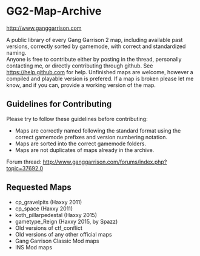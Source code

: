 # GG2-Map-Archive
http://www.ganggarrison.com

A public library of every Gang Garrison 2 map, including available past versions, correctly sorted by gamemode, with correct and standardized naming.  
Anyone is free to contribute either by posting in the thread, personally contacting me, or directly contributing through github. See https://help.github.com for help.
Unfinished maps are welcome, however a compiled and playable version is prefered. If a map is broken please let me know, and if you can, provide a working version of the map.

## Guidelines for Contributing
Please try to follow these guidelines before contributing:
* Maps are correctly named following the standard format using the correct gamemode prefixes and version numbering notation.
* Maps are sorted into the correct gamemode folders.
* Maps are not duplicates of maps already in the archive.

Forum thread: http://www.ganggarrison.com/forums/index.php?topic=37692.0

## Requested Maps
* cp_gravelpits (Haxxy 2011)
* cp_space (Haxxy 2011)
* koth_pillarpedestal (Haxxy 2015)
* gametype_Reign (Haxxy 2015, by Spazz)
* Old versions of ctf_conflict
* Old versions of any other official maps
* Gang Garrison Classic Mod maps
* INS Mod maps
